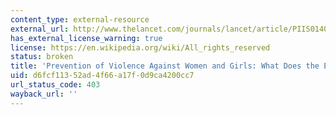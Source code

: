 ```yaml
---
content_type: external-resource
external_url: http://www.thelancet.com/journals/lancet/article/PIIS0140-6736(14)61703-7/
has_external_license_warning: true
license: https://en.wikipedia.org/wiki/All_rights_reserved
status: broken
title: 'Prevention of Violence Against Women and Girls: What Does the Evidence Say?'
uid: d6fcf113-52ad-4f66-a17f-0d9ca4200cc7
url_status_code: 403
wayback_url: ''
---
```

